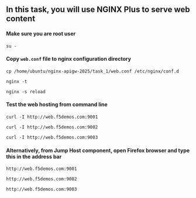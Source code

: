 ## In this task, you will use NGINX Plus to serve web content

#### Make sure you are root user
`su -`

#### Copy `web.conf` file to nginx configuration directory
`cp /home/ubuntu/nginx-apigw-2025/task_1/web.conf /etc/nginx/conf.d`

`nginx -t`

`nginx -s reload`

#### Test the web hosting from command line
`curl -I http://web.f5demos.com:9001`

`curl -I http://web.f5demos.com:9002`

`curl -I http://web.f5demos.com:9003`

#### Alternatively, from Jump Host component, open Firefox browser and type this in the address bar
`http://web.f5demos.com:9001`

`http://web.f5demos.com:9002`

`http://web.f5demos.com:9003`
